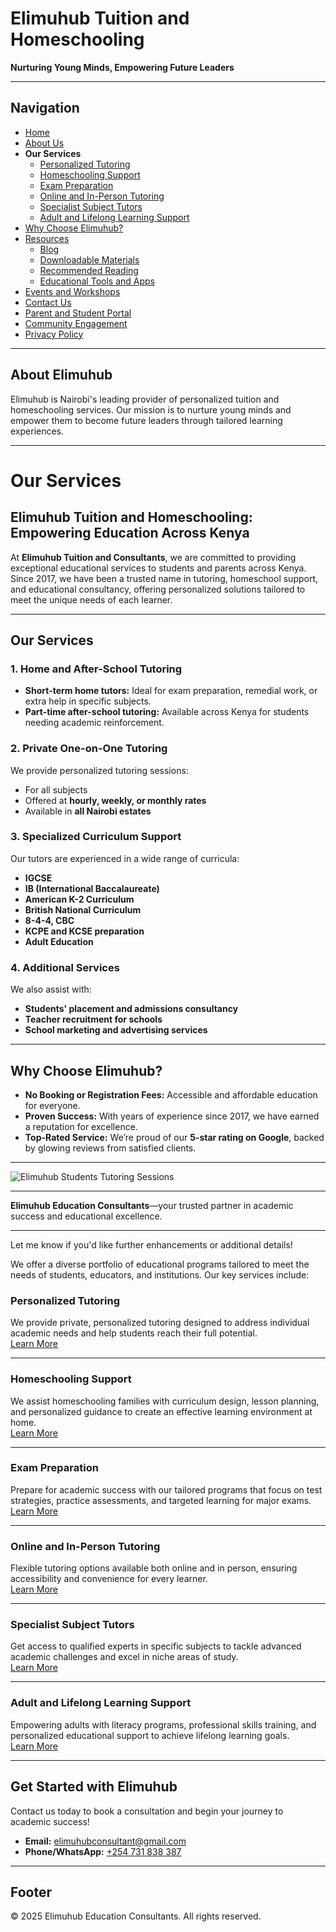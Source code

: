 # Elimuhub Tuition and Homeschooling
**Nurturing Young Minds, Empowering Future Leaders**

---

## Navigation
- [Home](https://elimuhub.simdif.com/index.html)
- [About Us](https://elimuhub.simdif.com/about.html)
- **Our Services**
  - [Personalized Tutoring](https://elimuhub.simdif.com/personalized-tutoring.html)
  - [Homeschooling Support](https://elimuhub.simdif.com/homeschooling-support.html)
  - [Exam Preparation](https://elimuhub.simdif.com/exam-preparation.html)
  - [Online and In-Person Tutoring](https://elimuhub.simdif.com/online-in-person-tutoring.html)
  - [Specialist Subject Tutors](https://elimuhub.simdif.com/specialist-tutors.html)
  - [Adult and Lifelong Learning Support](https://elimuhub.simdif.com/adult-learning.html)
- [Why Choose Elimuhub?](https://elimuhub.simdif.com/why-choose.html)
- [Resources](https://elimuhub.simdif.com/resources.html)
  - [Blog](https://elimuhub.simdif.com/blog.html)
  - [Downloadable Materials](https://elimuhub.simdif.com/downloads.html)
  - [Recommended Reading](https://elimuhub.simdif.com/recommended-reading.html)
  - [Educational Tools and Apps](https://elimuhub.simdif.com/educational-tools.html)
- [Events and Workshops](https://elimuhub.simdif.com/events.html)
- [Contact Us](https://elimuhub.simdif.com/contact.html)
- [Parent and Student Portal](https://elimuhub.simdif.com/portal.html)
- [Community Engagement](https://elimuhub.simdif.com/community.html)
- [Privacy Policy](https://elimuhub.simdif.com/privacy-policy.html)

---

## About Elimuhub
Elimuhub is Nairobi's leading provider of personalized tuition and homeschooling services. Our mission is to nurture young minds and empower them to become future leaders through tailored learning experiences.

---

# Our Services
## Elimuhub Tuition and Homeschooling: Empowering Education Across Kenya

At **Elimuhub Tuition and Consultants**, we are committed to providing exceptional educational services to students and parents across Kenya. Since 2017, we have been a trusted name in tutoring, homeschool support, and educational consultancy, offering personalized solutions tailored to meet the unique needs of each learner.

---

## Our Services

### 1. **Home and After-School Tutoring**
- **Short-term home tutors:** Ideal for exam preparation, remedial work, or extra help in specific subjects.
- **Part-time after-school tutoring:** Available across Kenya for students needing academic reinforcement.

### 2. **Private One-on-One Tutoring**
We provide personalized tutoring sessions:
- For all subjects
- Offered at **hourly, weekly, or monthly rates**
- Available in **all Nairobi estates**

### 3. **Specialized Curriculum Support**
Our tutors are experienced in a wide range of curricula:
- **IGCSE**
- **IB (International Baccalaureate)**
- **American K-2 Curriculum**
- **British National Curriculum**
- **8-4-4, CBC**
- **KCPE and KCSE preparation**
- **Adult Education**

### 4. **Additional Services**
We also assist with:
- **Students' placement and admissions consultancy**
- **Teacher recruitment for schools**
- **School marketing and advertising services**

---

## Why Choose Elimuhub?

- **No Booking or Registration Fees:** Accessible and affordable education for everyone.  
- **Proven Success:** With years of experience since 2017, we have earned a reputation for excellence.  
- **Top-Rated Service:** We’re proud of our **5-star rating on Google**, backed by glowing reviews from satisfied clients.  

---

![Elimuhub Students Tutoring Sessions](https://i.postimg.cc/dtM4CR4d/Elimuhub-students-tuition-session.jpg)

---
**Elimuhub Education Consultants**—your trusted partner in academic success and educational excellence.

---

Let me know if you'd like further enhancements or additional details!
 
We offer a diverse portfolio of educational programs tailored to meet the needs of students, educators, and institutions. Our key services include:

### Personalized Tutoring
We provide private, personalized tutoring designed to address individual academic needs and help students reach their full potential.  
[Learn More](https://elimuhub.simdif.com/personalized-tutoring.html)

---

### Homeschooling Support
We assist homeschooling families with curriculum design, lesson planning, and personalized guidance to create an effective learning environment at home.  
[Learn More](https://elimuhub.simdif.com/homeschooling-support.html)

---

### Exam Preparation
Prepare for academic success with our tailored programs that focus on test strategies, practice assessments, and targeted learning for major exams.  
[Learn More](https://elimuhub.simdif.com/exam-preparation.html)

---

### Online and In-Person Tutoring
Flexible tutoring options available both online and in person, ensuring accessibility and convenience for every learner.  
[Learn More](https://elimuhub.simdif.com/online-in-person-tutoring.html)

---

### Specialist Subject Tutors
Get access to qualified experts in specific subjects to tackle advanced academic challenges and excel in niche areas of study.  
[Learn More](https://elimuhub.simdif.com/specialist-tutors.html)

---

### Adult and Lifelong Learning Support
Empowering adults with literacy programs, professional skills training, and personalized educational support to achieve lifelong learning goals.  
[Learn More](https://elimuhub.simdif.com/adult-learning.html)

---

## Get Started with Elimuhub
Contact us today to book a consultation and begin your journey to academic success!

- **Email:** [elimuhubconsultant@gmail.com](mailto:elimuhubconsultant@gmail.com)
- **Phone/WhatsApp:** [+254 731 838 387](https/wa.me/254731838387)

---

## Footer
© 2025 Elimuhub Education Consultants. All rights reserved.

